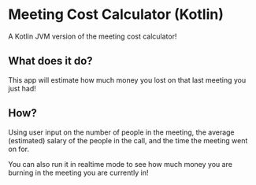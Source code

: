# Meeting Cost Calculator (Kotlin)
A Kotlin JVM version of the meeting cost calculator!

## What does it do?
This app will estimate how much money you lost on that last meeting you just had!

## How?
Using user input on the number of people in the meeting, the average (estimated) salary of the people in the call, and the time the meeting went on for.

You can also run it in realtime mode to see how much money you are burning in the meeting you are currently in!
